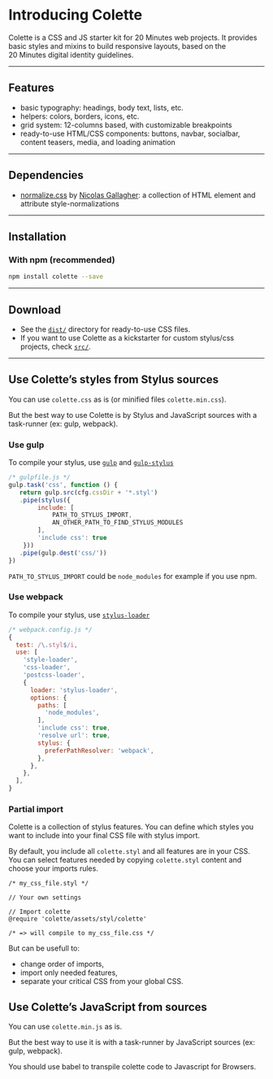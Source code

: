 # Introducing Colette
Colette is a CSS and JS starter kit for 20 Minutes web projects.
It provides basic styles and mixins to build responsive layouts,
based on the 20 Minutes digital identity guidelines.

---
## Features
- basic typography: headings, body text, lists, etc.
- helpers: colors, borders, icons, etc.
- grid system: 12-columns based, with customizable breakpoints
- ready-to-use HTML/CSS components: buttons, navbar, socialbar,
content teasers, media, and loading animation

---
## Dependencies
- [normalize.css](https://github.com/necolas/normalize.css/) by [Nicolas Gallagher](https://github.com/necolas): a collection of HTML element and attribute style-normalizations

---
## Installation

### With npm (recommended)
```bash
npm install colette --save
```

---
## Download
- See the [`dist/`](https://github.com/20minutes/colette/tree/gh-pages/dist)
directory for ready-to-use CSS files.
- If you want to use Colette as a kickstarter for custom stylus/css
projects, check [`src/`](https://github.com/20minutes/colette/assets/).

---
## Use Colette’s styles from Stylus sources

You can use `colette.css` as is (or minified files `colette.min.css`).

But the best way to use Colette is by Stylus and JavaScript sources with a task-runner (ex: gulp, webpack).

### Use gulp

To compile your stylus, use [`gulp`](https://github.com/gulpjs/gulp) and [`gulp-stylus`](https://github.com/stevelacy/gulp-stylus)

```javascript
/* gulpfile.js */
gulp.task('css', function () {
   return gulp.src(cfg.cssDir + '*.styl')
   .pipe(stylus({
        include: [
            PATH_TO_STYLUS_IMPORT,
            AN_OTHER_PATH_TO_FIND_STYLUS_MODULES
        ],
        'include css': true
    }))
   .pipe(gulp.dest('css/'))
})
```

`PATH_TO_STYLUS_IMPORT` could be `node_modules` for example if you use npm.

### Use webpack

To compile your stylus, use [`stylus-loader`](https://github.com/shama/stylus-loader)

```javascript
/* webpack.config.js */
{
  test: /\.styl$/i,
  use: [
    'style-loader',
    'css-loader',
    'postcss-loader',
    {
      loader: 'stylus-loader',
      options: {
        paths: [
          'node_modules',
        ],
        'include css': true,
        'resolve url': true,
        stylus: {
          preferPathResolver: 'webpack',
        },
      },
    },
  ],
}
```

### Partial import

Colette is a collection of stylus features. You can define which styles you want to include into your final CSS file with stylus import.

By default, you include all `colette.styl` and all features are in your CSS.
You can select features needed by copying `colette.styl` content and choose your imports rules.

```stylus
/* my_css_file.styl */

// Your own settings

// Import colette
@require 'colette/assets/styl/colette'

/* => will compile to my_css_file.css */
```

But can be usefull to:
- change order of imports,
- import only needed features,
- separate your critical CSS from your global CSS.

## Use Colette’s JavaScript from sources

You can use `colette.min.js` as is.

But the best way to use it is with a task-runner by JavaScript sources (ex: gulp, webpack).

You should use babel to transpile colette code to Javascript for Browsers.

